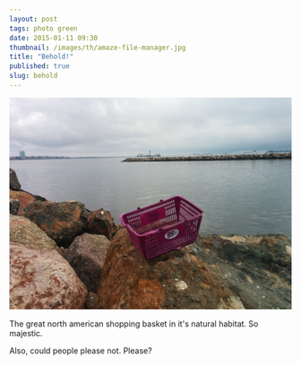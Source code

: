 ```yaml
---
layout: post
tags: photo green
date: 2015-01-11 09:30
thumbnail: /images/th/amaze-file-manager.jpg
title: "Behold!"
published: true
slug: behold
---
```


![Behold the basket](/images/behold-basket.jpg)

The great north american shopping basket in it's natural habitat. So majestic.

Also, could people please not. Please?
